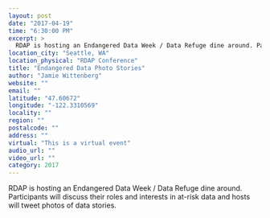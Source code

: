 ```yaml
---
layout: post
date: "2017-04-19"
time: "6:30:00 PM"
excerpt: >
  RDAP is hosting an Endangered Data Week / Data Refuge dine around. Participants will discuss their roles and interests in at-risk data and ...
location_city: "Seattle, WA"
location_physical: "RDAP Conference"
title: "Endangered Data Photo Stories"
author: "Jamie Wittenberg"
website: ""
email: ""
latitude: "47.60672"
longitude: "-122.3310569"
locality: ""
region: ""
postalcode: ""
address: ""
virtual: "This is a virtual event"
audio_url: ""
video_url: ""
category: 2017
---
```


RDAP is hosting an Endangered Data Week / Data Refuge dine around. Participants will discuss their roles and interests in at-risk data and hosts will tweet photos of data stories.
